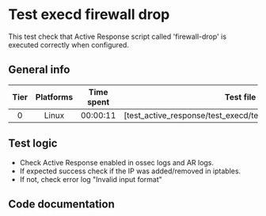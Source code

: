 # Test execd firewall drop
This test check that Active Response script called 'firewall-drop' is executed correctly when configured.

## General info

| Tier | Platforms | Time spent| Test file |
|:--:|:--:|:--:|:--:|
| 0 | Linux | 00:00:11 | [test_active_response/test_execd/test_execd_firewall_drop.py]|

## Test logic

- Check Active Response enabled in ossec logs and AR logs.
- If expected success check if the IP was added/removed in iptables.
- If not, check error log "Invalid input format"

## Code documentation

<!-- ::: tests.integration.test_active_response.test_execd.test_execd_firewall_drop -->
